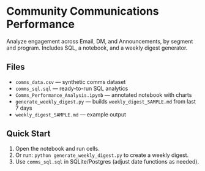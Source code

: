 # Community Communications Performance

Analyze engagement across Email, DM, and Announcements, by segment and program. Includes SQL, a notebook, and a weekly digest generator.

## Files
- `comms_data.csv` — synthetic comms dataset
- `comms_sql.sql` — ready-to-run SQL analytics
- `Comms_Performance_Analysis.ipynb` — annotated notebook with charts
- `generate_weekly_digest.py` — builds `weekly_digest_SAMPLE.md` from last 7 days
- `weekly_digest_SAMPLE.md` — example output

## Quick Start
1. Open the notebook and run cells.
2. Or run: `python generate_weekly_digest.py` to create a weekly digest.
3. Use `comms_sql.sql` in SQLite/Postgres (adjust date functions as needed).
